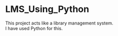 # LMS_Using_Python  
This project acts like a library management system.  
I have used Python for this.

